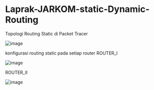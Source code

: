 # Laprak-JARKOM-static-Dynamic-Routing





Topologi Routing Static di Packet Tracer 




![image](https://github.com/MayangArinda17/Laprak-JARKOM-static-Dynamic-Routing/assets/150981696/8ce8bb1a-5a74-4bf2-8128-b892864e973e)






konfigurasi routing static pada setiap router ROUTER_I








![image](https://github.com/MayangArinda17/Laprak-JARKOM-static-Dynamic-Routing/assets/150981696/623fade3-ff47-41c0-8454-b4c092d6d48c)





ROUTER_II








![image](https://github.com/MayangArinda17/Laprak-JARKOM-static-Dynamic-Routing/assets/150981696/196c8a7c-c159-4319-b468-1f31ef6f2d59)



